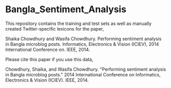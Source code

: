 # Bangla_Sentiment_Analysis

This repository contains the training and test sets as well as manually created Twitter-specific lexicons for the paper,

Shaika Chowdhury and Wasifa Chowdhury. Performing sentiment analysis in Bangla microblog posts. Informatics, Electronics & Vision (ICIEV), 2014 International Conference on. IEEE, 2014.

Please cite this paper if you use this data,

Chowdhury, Shaika, and Wasifa Chowdhury. "Performing sentiment analysis in Bangla microblog posts." 2014 International Conference on Informatics, Electronics & Vision (ICIEV). IEEE, 2014.

